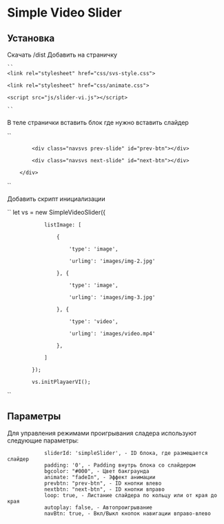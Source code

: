 # Simple Video Slider

## Установка

Скачать /dist
Добавить на страничку

    ``
    <link rel="stylesheet" href="css/svs-style.css">

    <link rel="stylesheet" href="css/animate.css">

    <script src="js/slider-vi.js"></script>

    ``
В теле странички вставить блок где нужно вставить слайдер

``
        <div class="slider-v" id="simpleSlider">

            <div class="navsvs prev-slide" id="prev-btn"></div>

            <div class="navsvs next-slide" id="next-btn"></div>

        </div>

``

Добавить скрипт инициализации

``
            let vs = new SimpleVideoSlider({

                listImage: [

                    {

                        'type': 'image',

                        'urlimg': 'images/img-2.jpg'

                    }, {

                        'type': 'image',

                        'urlimg': 'images/img-3.jpg'

                    }, {

                        'type': 'video',

                        'urlimg': 'images/video.mp4'

                    },

                ]

            });

            vs.initPlayaerVI();
``

## Параметры

Для управления режимами проигрывания сладера используют следующие параметры:


                sliderId: 'simpleSlider', - ID блока, где размещается слайдер
                padding: '0', - Padding внутрь блока со слайдером
                bgcolor: "#000", - Цвет бакграунда
                animate: "fadeIn", - Эффект анимации
                prevbtn: "prev-btn", - ID кнопки влево
                nextbtn: "next-btn", - ID кнопки вправо
                loop: true, - Листание слайдера по кольцу или от края до края
                autoplay: false, - Автопроигрывание
                navBtn: true, - Вкл/Выкл кнопок навигации вправо-влево

